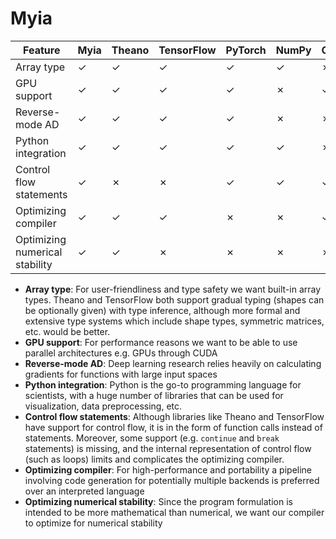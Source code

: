 # Myia

Feature                        | Myia | Theano | TensorFlow | PyTorch | NumPy | CUDA | Torch
------------------------------ | ---- | ------ | ---------- | ------- | ----- | ---- | -----
Array type                     | ✓    | ✓      | ✓          | ✓       | ✓     | ✗    | ✓
GPU support                    | ✓    | ✓      | ✓          | ✓       | ✗     | ✓    | ✓
Reverse-mode AD                | ✓    | ✓      | ✓          | ✓       | ✗     | ✗    | ✓
Python integration             | ✓    | ✓      | ✓          | ✓       | ✓     | ✗    | ✗
Control flow statements        | ✓    | ✗      | ✗          | ✓       | ✓     | ✓    | ✗
Optimizing compiler            | ✓    | ✓      | ✓          | ✗       | ✗     | ✓    | ✗
Optimizing numerical stability | ✓    | ✓      | ✗          | ✗       | ✗     | ✗    | ✗

* **Array type**: For user-friendliness and type safety we want built-in array types. Theano and TensorFlow both support gradual typing (shapes can be optionally given) with type inference, although more formal and extensive type systems which include shape types, symmetric matrices, etc. would be better.
* **GPU support**: For performance reasons we want to be able to use parallel architectures e.g. GPUs through CUDA
* **Reverse-mode AD**: Deep learning research relies heavily on calculating gradients for functions with large input spaces
* **Python integration**: Python is the go-to programming language for scientists, with a huge number of libraries that can be used for visualization, data preprocessing, etc.
* **Control flow statements**: Although libraries like Theano and TensorFlow have support for control flow, it is in the form of function calls instead of statements. Moreover, some support (e.g. `continue` and `break` statements) is missing, and the internal representation of control flow (such as loops) limits and complicates the optimizing compiler.
* **Optimizing compiler**: For high-performance and portability a pipeline involving code generation for potentially multiple backends is preferred over an interpreted language
* **Optimizing numerical stability**: Since the program formulation is intended to be more mathematical than numerical, we want our compiler to optimize for numerical stability
